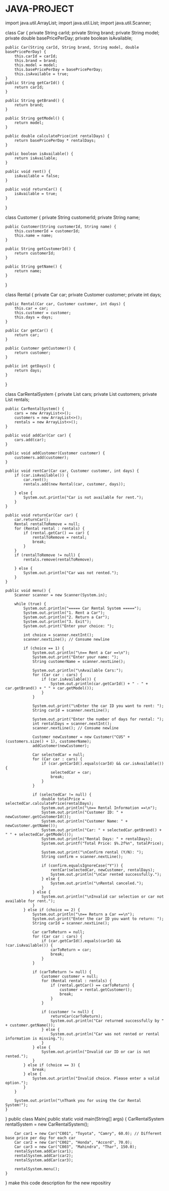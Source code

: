 # JAVA-PROJECT
import java.util.ArrayList;
import java.util.List;
import java.util.Scanner;

class Car {
    private String carId;
    private String brand;
    private String model;
    private double basePricePerDay;
    private boolean isAvailable;

    public Car(String carId, String brand, String model, double basePricePerDay) {
        this.carId = carId;
        this.brand = brand;
        this.model = model;
        this.basePricePerDay = basePricePerDay;
        this.isAvailable = true;
    }
    public String getCarId() {
        return carId;
    }

    public String getBrand() {
        return brand;
    }

    public String getModel() {
        return model;
    }

    public double calculatePrice(int rentalDays) {
        return basePricePerDay * rentalDays;
    }

    public boolean isAvailable() {
        return isAvailable;
    }

    public void rent() {
        isAvailable = false;
    }

    public void returnCar() {
        isAvailable = true;
    }
}

class Customer {
    private String customerId;
    private String name;

    public Customer(String customerId, String name) {
        this.customerId = customerId;
        this.name = name;
    }

    public String getCustomerId() {
        return customerId;
    }

    public String getName() {
        return name;
    }
}

class Rental {
    private Car car;
    private Customer customer;
    private int days;

    public Rental(Car car, Customer customer, int days) {
        this.car = car;
        this.customer = customer;
        this.days = days;
    }

    public Car getCar() {
        return car;
    }

    public Customer getCustomer() {
        return customer;
    }

    public int getDays() {
        return days;
    }
}

class CarRentalSystem {
    private List<Car> cars;
    private List<Customer> customers;
    private List<Rental> rentals;

    public CarRentalSystem() {
        cars = new ArrayList<>();
        customers = new ArrayList<>();
        rentals = new ArrayList<>();
    }

    public void addCar(Car car) {
        cars.add(car);
    }

    public void addCustomer(Customer customer) {
        customers.add(customer);
    }

    public void rentCar(Car car, Customer customer, int days) {
        if (car.isAvailable()) {
            car.rent();
            rentals.add(new Rental(car, customer, days));

        } else {
            System.out.println("Car is not available for rent.");
        }
    }

    public void returnCar(Car car) {
        car.returnCar();
        Rental rentalToRemove = null;
        for (Rental rental : rentals) {
            if (rental.getCar() == car) {
                rentalToRemove = rental;
                break;
            }
        }
        if (rentalToRemove != null) {
            rentals.remove(rentalToRemove);

        } else {
            System.out.println("Car was not rented.");
        }
    }

    public void menu() {
        Scanner scanner = new Scanner(System.in);

        while (true) {
            System.out.println("===== Car Rental System =====");
            System.out.println("1. Rent a Car");
            System.out.println("2. Return a Car");
            System.out.println("3. Exit");
            System.out.print("Enter your choice: ");

            int choice = scanner.nextInt();
            scanner.nextLine(); // Consume newline

            if (choice == 1) {
                System.out.println("\n== Rent a Car ==\n");
                System.out.print("Enter your name: ");
                String customerName = scanner.nextLine();

                System.out.println("\nAvailable Cars:");
                for (Car car : cars) {
                    if (car.isAvailable()) {
                        System.out.println(car.getCarId() + " - " + car.getBrand() + " " + car.getModel());
                    }
                }

                System.out.print("\nEnter the car ID you want to rent: ");
                String carId = scanner.nextLine();

                System.out.print("Enter the number of days for rental: ");
                int rentalDays = scanner.nextInt();
                scanner.nextLine(); // Consume newline

                Customer newCustomer = new Customer("CUS" + (customers.size() + 1), customerName);
                addCustomer(newCustomer);

                Car selectedCar = null;
                for (Car car : cars) {
                    if (car.getCarId().equals(carId) && car.isAvailable()) {
                        selectedCar = car;
                        break;
                    }
                }

                if (selectedCar != null) {
                    double totalPrice = selectedCar.calculatePrice(rentalDays);
                    System.out.println("\n== Rental Information ==\n");
                    System.out.println("Customer ID: " + newCustomer.getCustomerId());
                    System.out.println("Customer Name: " + newCustomer.getName());
                    System.out.println("Car: " + selectedCar.getBrand() + " " + selectedCar.getModel());
                    System.out.println("Rental Days: " + rentalDays);
                    System.out.printf("Total Price: $%.2f%n", totalPrice);

                    System.out.print("\nConfirm rental (Y/N): ");
                    String confirm = scanner.nextLine();

                    if (confirm.equalsIgnoreCase("Y")) {
                        rentCar(selectedCar, newCustomer, rentalDays);
                        System.out.println("\nCar rented successfully.");
                    } else {
                        System.out.println("\nRental canceled.");
                    }
                } else {
                    System.out.println("\nInvalid car selection or car not available for rent.");
                }
            } else if (choice == 2) {
                System.out.println("\n== Return a Car ==\n");
                System.out.print("Enter the car ID you want to return: ");
                String carId = scanner.nextLine();

                Car carToReturn = null;
                for (Car car : cars) {
                    if (car.getCarId().equals(carId) && !car.isAvailable()) {
                        carToReturn = car;
                        break;
                    }
                }

                if (carToReturn != null) {
                    Customer customer = null;
                    for (Rental rental : rentals) {
                        if (rental.getCar() == carToReturn) {
                            customer = rental.getCustomer();
                            break;
                        }
                    }

                    if (customer != null) {
                        returnCar(carToReturn);
                        System.out.println("Car returned successfully by " + customer.getName());
                    } else {
                        System.out.println("Car was not rented or rental information is missing.");
                    }
                } else {
                    System.out.println("Invalid car ID or car is not rented.");
                }
            } else if (choice == 3) {
                break;
            } else {
                System.out.println("Invalid choice. Please enter a valid option.");
            }
        }

        System.out.println("\nThank you for using the Car Rental System!");
    }

}
public class Main{
    public static void main(String[] args) {
        CarRentalSystem rentalSystem = new CarRentalSystem();

        Car car1 = new Car("C001", "Toyota", "Camry", 60.0); // Different base price per day for each car
        Car car2 = new Car("C002", "Honda", "Accord", 70.0);
        Car car3 = new Car("C003", "Mahindra", "Thar", 150.0);
        rentalSystem.addCar(car1);
        rentalSystem.addCar(car2);
        rentalSystem.addCar(car3);

        rentalSystem.menu();
    }
} make this code description for the new repositiry
